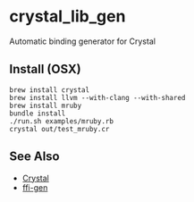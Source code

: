 crystal_lib_gen
===============

Automatic binding generator for Crystal

## Install (OSX)

```
brew install crystal
brew install llvm --with-clang --with-shared
brew install mruby
bundle install
./run.sh examples/mruby.rb
crystal out/test_mruby.cr
```

## See Also
* [Crystal](https://github.com/manastech/crystal)
* [ffi-gen](https://github.com/neelance/ffi-gen)
